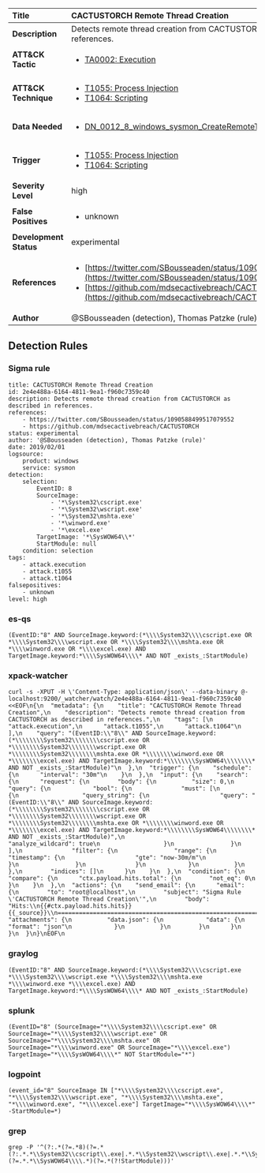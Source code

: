 | Title                    | CACTUSTORCH Remote Thread Creation       |
|:-------------------------|:------------------|
| **Description**          | Detects remote thread creation from CACTUSTORCH as described in references. |
| **ATT&amp;CK Tactic**    |  <ul><li>[TA0002: Execution](https://attack.mitre.org/tactics/TA0002)</li></ul>  |
| **ATT&amp;CK Technique** | <ul><li>[T1055: Process Injection](https://attack.mitre.org/techniques/T1055)</li><li>[T1064: Scripting](https://attack.mitre.org/techniques/T1064)</li></ul>  |
| **Data Needed**          | <ul><li>[DN_0012_8_windows_sysmon_CreateRemoteThread](../Data_Needed/DN_0012_8_windows_sysmon_CreateRemoteThread.md)</li></ul>  |
| **Trigger**              | <ul><li>[T1055: Process Injection](../Triggers/T1055.md)</li><li>[T1064: Scripting](../Triggers/T1064.md)</li></ul>  |
| **Severity Level**       | high |
| **False Positives**      | <ul><li>unknown</li></ul>  |
| **Development Status**   | experimental |
| **References**           | <ul><li>[https://twitter.com/SBousseaden/status/1090588499517079552](https://twitter.com/SBousseaden/status/1090588499517079552)</li><li>[https://github.com/mdsecactivebreach/CACTUSTORCH](https://github.com/mdsecactivebreach/CACTUSTORCH)</li></ul>  |
| **Author**               | @SBousseaden (detection), Thomas Patzke (rule) |


## Detection Rules

### Sigma rule

```
title: CACTUSTORCH Remote Thread Creation
id: 2e4e488a-6164-4811-9ea1-f960c7359c40
description: Detects remote thread creation from CACTUSTORCH as described in references.
references:
    - https://twitter.com/SBousseaden/status/1090588499517079552
    - https://github.com/mdsecactivebreach/CACTUSTORCH
status: experimental
author: '@SBousseaden (detection), Thomas Patzke (rule)'
date: 2019/02/01
logsource:
    product: windows
    service: sysmon
detection:
    selection:
        EventID: 8
        SourceImage:
            - '*\System32\cscript.exe'
            - '*\System32\wscript.exe'
            - '*\System32\mshta.exe'
            - '*\winword.exe'
            - '*\excel.exe'
        TargetImage: '*\SysWOW64\\*'
        StartModule: null
    condition: selection
tags:
    - attack.execution
    - attack.t1055
    - attack.t1064
falsepositives:
    - unknown
level: high

```





### es-qs
    
```
(EventID:"8" AND SourceImage.keyword:(*\\\\System32\\\\cscript.exe OR *\\\\System32\\\\wscript.exe OR *\\\\System32\\\\mshta.exe OR *\\\\winword.exe OR *\\\\excel.exe) AND TargetImage.keyword:*\\\\SysWOW64\\\\* AND NOT _exists_:StartModule)
```


### xpack-watcher
    
```
curl -s -XPUT -H \'Content-Type: application/json\' --data-binary @- localhost:9200/_watcher/watch/2e4e488a-6164-4811-9ea1-f960c7359c40 <<EOF\n{\n  "metadata": {\n    "title": "CACTUSTORCH Remote Thread Creation",\n    "description": "Detects remote thread creation from CACTUSTORCH as described in references.",\n    "tags": [\n      "attack.execution",\n      "attack.t1055",\n      "attack.t1064"\n    ],\n    "query": "(EventID:\\"8\\" AND SourceImage.keyword:(*\\\\\\\\System32\\\\\\\\cscript.exe OR *\\\\\\\\System32\\\\\\\\wscript.exe OR *\\\\\\\\System32\\\\\\\\mshta.exe OR *\\\\\\\\winword.exe OR *\\\\\\\\excel.exe) AND TargetImage.keyword:*\\\\\\\\SysWOW64\\\\\\\\* AND NOT _exists_:StartModule)"\n  },\n  "trigger": {\n    "schedule": {\n      "interval": "30m"\n    }\n  },\n  "input": {\n    "search": {\n      "request": {\n        "body": {\n          "size": 0,\n          "query": {\n            "bool": {\n              "must": [\n                {\n                  "query_string": {\n                    "query": "(EventID:\\"8\\" AND SourceImage.keyword:(*\\\\\\\\System32\\\\\\\\cscript.exe OR *\\\\\\\\System32\\\\\\\\wscript.exe OR *\\\\\\\\System32\\\\\\\\mshta.exe OR *\\\\\\\\winword.exe OR *\\\\\\\\excel.exe) AND TargetImage.keyword:*\\\\\\\\SysWOW64\\\\\\\\* AND NOT _exists_:StartModule)",\n                    "analyze_wildcard": true\n                  }\n                }\n              ],\n              "filter": {\n                "range": {\n                  "timestamp": {\n                    "gte": "now-30m/m"\n                  }\n                }\n              }\n            }\n          }\n        },\n        "indices": []\n      }\n    }\n  },\n  "condition": {\n    "compare": {\n      "ctx.payload.hits.total": {\n        "not_eq": 0\n      }\n    }\n  },\n  "actions": {\n    "send_email": {\n      "email": {\n        "to": "root@localhost",\n        "subject": "Sigma Rule \'CACTUSTORCH Remote Thread Creation\'",\n        "body": "Hits:\\n{{#ctx.payload.hits.hits}}{{_source}}\\n================================================================================\\n{{/ctx.payload.hits.hits}}",\n        "attachments": {\n          "data.json": {\n            "data": {\n              "format": "json"\n            }\n          }\n        }\n      }\n    }\n  }\n}\nEOF\n
```


### graylog
    
```
(EventID:"8" AND SourceImage.keyword:(*\\\\System32\\\\cscript.exe *\\\\System32\\\\wscript.exe *\\\\System32\\\\mshta.exe *\\\\winword.exe *\\\\excel.exe) AND TargetImage.keyword:*\\\\SysWOW64\\\\* AND NOT _exists_:StartModule)
```


### splunk
    
```
(EventID="8" (SourceImage="*\\\\System32\\\\cscript.exe" OR SourceImage="*\\\\System32\\\\wscript.exe" OR SourceImage="*\\\\System32\\\\mshta.exe" OR SourceImage="*\\\\winword.exe" OR SourceImage="*\\\\excel.exe") TargetImage="*\\\\SysWOW64\\\\*" NOT StartModule="*")
```


### logpoint
    
```
(event_id="8" SourceImage IN ["*\\\\System32\\\\cscript.exe", "*\\\\System32\\\\wscript.exe", "*\\\\System32\\\\mshta.exe", "*\\\\winword.exe", "*\\\\excel.exe"] TargetImage="*\\\\SysWOW64\\\\*" -StartModule=*)
```


### grep
    
```
grep -P '^(?:.*(?=.*8)(?=.*(?:.*.*\\System32\\cscript\\.exe|.*.*\\System32\\wscript\\.exe|.*.*\\System32\\mshta\\.exe|.*.*\\winword\\.exe|.*.*\\excel\\.exe))(?=.*.*\\SysWOW64\\\\.*)(?=.*(?!StartModule)))'
```



